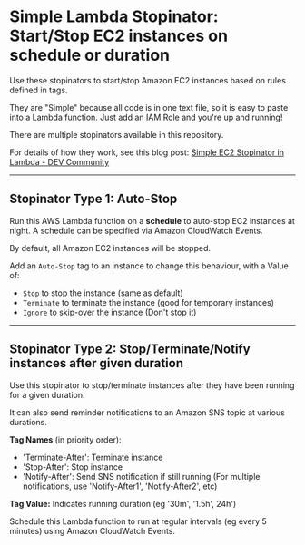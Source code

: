 # Simple Lambda Stopinator: Start/Stop EC2 instances on schedule or duration

Use these stopinators to start/stop Amazon EC2 instances based on rules defined in tags.

They are "Simple" because all code is in one text file, so it is easy to paste into a Lambda function. Just add an IAM Role and you're up and running!

There are multiple stopinators available in this repository.

For details of how they work, see this blog post: [Simple EC2 Stopinator in Lambda - DEV Community](https://dev.to/aws/simple-ec2-stopinator-in-lambda-5goj)

---

## Stopinator Type 1: Auto-Stop

Run this AWS Lambda function on a **schedule** to auto-stop EC2 instances at night. A schedule can be specified via Amazon CloudWatch Events.

By default, all Amazon EC2 instances will be stopped.

Add an `Auto-Stop` tag to an instance to change this behaviour, with a Value of:
- `Stop` to stop the instance (same as default)
- `Terminate` to terminate the instance (good for temporary instances)
- `Ignore` to skip-over the instance (Don't stop it)

---

## Stopinator Type 2: Stop/Terminate/Notify instances after given duration

Use this stopinator to stop/terminate instances after they have been running for a given duration.

It can also send reminder notifications to an Amazon SNS topic at various durations.

**Tag Names** (in priority order):
- 'Terminate-After': Terminate instance
- 'Stop-After': Stop instance
- 'Notify-After': Send SNS notification if still running
  (For multiple notifications, use 'Notify-After1', 'Notify-After2', etc)

**Tag Value:** Indicates running duration (eg '30m', '1.5h', 24h')

Schedule this Lambda function to run at regular intervals (eg every 5 minutes) using Amazon CloudWatch Events.
